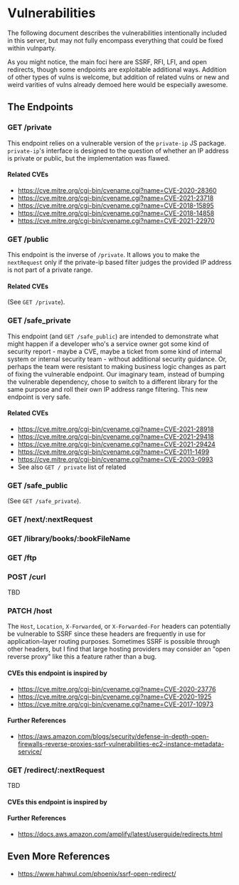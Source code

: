 # Vulnerabilities

The following document describes the vulnerabilities intentionally included in this server, but may not fully encompass everything that could be fixed within vulnparty.

As you might notice, the main foci here are SSRF, RFI, LFI, and open redirects, though some endpoints are exploitable additional ways. Addition of other types of vulns is welcome, but addition of related vulns or new and weird varities of vulns already demoed here would be especially awesome.

## The Endpoints

### GET /private
This endpoint relies on a vulnerable version of the `private-ip` JS package. `private-ip`'s interface is designed to the question of whether an IP address is private or public, but the implementation was flawed.

#### Related CVEs
- https://cve.mitre.org/cgi-bin/cvename.cgi?name=CVE-2020-28360
- https://cve.mitre.org/cgi-bin/cvename.cgi?name=CVE-2021-23718
- https://cve.mitre.org/cgi-bin/cvename.cgi?name=CVE-2018-15895
- https://cve.mitre.org/cgi-bin/cvename.cgi?name=CVE-2018-14858
- https://cve.mitre.org/cgi-bin/cvename.cgi?name=CVE-2021-22970

### GET /public
This endpoint is the inverse of `/private`. It allows you to make the `nextRequest` only if the private-ip based filter judges the provided IP address is not part of a private range.

#### Related CVEs
(See `GET /private`).

### GET /safe_private
This endpoint (and `GET /safe_public`) are intended to demonstrate what might happen if a developer who's a service owner got some kind of security report - maybe a CVE, maybe a ticket from some kind of internal system or internal security team - without additional security guidance. Or, perhaps the team were resistant to making business logic changes as part of fixing the vulnerable endpoint. Our imaginary team, instead of bumping the vulnerable dependency, chose to switch to a different library for the same purpose and roll their own IP address range filtering. This new endpoint is very safe.

#### Related CVEs
- https://cve.mitre.org/cgi-bin/cvename.cgi?name=CVE-2021-28918
- https://cve.mitre.org/cgi-bin/cvename.cgi?name=CVE-2021-29418
- https://cve.mitre.org/cgi-bin/cvename.cgi?name=CVE-2021-29424
- https://cve.mitre.org/cgi-bin/cvename.cgi?name=CVE-2011-1499
- https://cve.mitre.org/cgi-bin/cvename.cgi?name=CVE-2003-0993
- See also `GET / private` list of related

### GET /safe_public 
(See `GET /safe_private`).

### GET /next/:nextRequest

### GET /library/books/:bookFileName

### GET /ftp

### POST /curl
TBD

### PATCH /host
The `Host`, `Location`, `X-Forwarded`, or `X-Forwarded-For` headers can potentially be vulnerable to SSRF since these headers are frequently in use for application-layer routing purposes. Sometimes SSRF is possible through other headers, but I find that large hosting providers may consider an "open reverse proxy" like this a feature rather than a bug. 

#### CVEs this endpoint is inspired by
- https://cve.mitre.org/cgi-bin/cvename.cgi?name=CVE-2020-23776
- https://cve.mitre.org/cgi-bin/cvename.cgi?name=CVE-2020-1925
- https://cve.mitre.org/cgi-bin/cvename.cgi?name=CVE-2017-10973

#### Further References
- https://aws.amazon.com/blogs/security/defense-in-depth-open-firewalls-reverse-proxies-ssrf-vulnerabilities-ec2-instance-metadata-service/

### GET /redirect/:nextRequest
TBD

#### CVEs this endpoint is inspired by

#### Further References
- https://docs.aws.amazon.com/amplify/latest/userguide/redirects.html

## Even More References
- https://www.hahwul.com/phoenix/ssrf-open-redirect/

